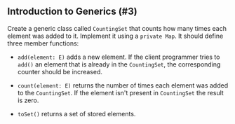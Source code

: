 ## Introduction to Generics (#3)

Create a generic class called `CountingSet` that counts how many times
each element was added to it. Implement it using a `private Map`. It should
define three member functions:

-   `add(element: E)` adds a new element. If the client programmer tries to `add()`
    an element that is already in the `CountingSet`, the corresponding counter should
    be increased.

-   `count(element: E)` returns the number of times each element was added to the
    `CountingSet`. If the element isn't present in `CountingSet` the result is zero.

-   `toSet()` returns a set of stored elements.